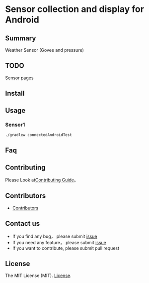 # Sensor collection and display for Android


## [](https://github.com/landenlabs/sensor/README.md)

## Summary

Weather Sensor (Govee and pressure)

## TODO

Sensor pages

## Install

## Usage
### Sensor1


``` bash
./gradlew connectedAndroidTest

```

## Faq

## Contributing

Please Look at[Contributing Guide](https://github.com/landenlabs/sensor/CONTRIBUTING.md)。

## Contributors

- [Contributors](https://github.com/landenlabs/sensor/contributors)

## Contact us

- If you find any bug， please submit [issue](https://github.com/landenlabs/all-sensor/issues)
- If you need any feature， please submit [issue](https://github.com/landenlabs/all-sensor/issues)
- If you want to contribute, please submit pull request

## License

The MIT License (MIT). [License](https://github.com/landenlabs/sensor/LICENSE).
